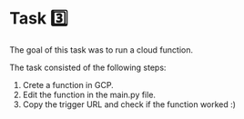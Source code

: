# Task 3️⃣

The goal of this task was to run a cloud function.

The task consisted of the following steps:
1. Crete a function in GCP.
2. Edit the function in the main.py file.
3. Copy the trigger URL and check if the function worked :)



